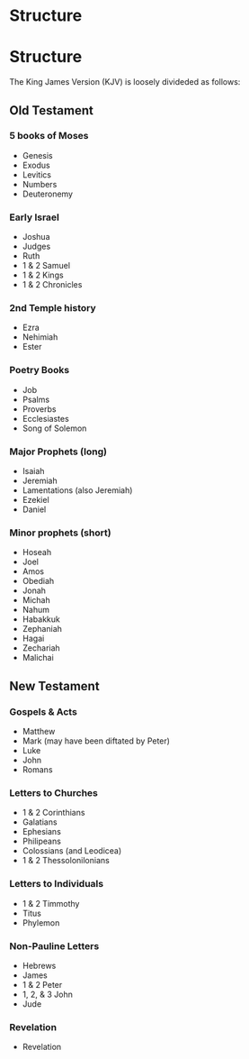 # Structure

# Structure

The King James Version (KJV) is loosely divideded as follows:

## Old Testament

### 5 books of Moses

- Genesis
- Exodus
- Levitics
- Numbers
- Deuteronemy

### Early Israel

- Joshua
- Judges
- Ruth
- 1 & 2 Samuel
- 1 & 2 Kings
- 1 & 2 Chronicles

### 2nd Temple history

- Ezra
- Nehimiah
- Ester

### Poetry Books

- Job
- Psalms
- Proverbs
- Ecclesiastes
- Song of Solemon

### Major Prophets (long)

- Isaiah
- Jeremiah
- Lamentations (also Jeremiah)
- Ezekiel
- Daniel

### Minor prophets (short)

- Hoseah
- Joel
- Amos
- Obediah
- Jonah
- Michah
- Nahum
- Habakkuk
- Zephaniah
- Hagai
- Zechariah
- Malichai

## New Testament
### Gospels & Acts

- Matthew
- Mark (may have been diftated by Peter)
- Luke
- John
- Romans

### Letters to Churches

- 1 & 2 Corinthians
- Galatians
- Ephesians
- Philipeans
- Colossians (and Leodicea)
- 1 & 2 Thessolonilonians

### Letters to Individuals

- 1 & 2 Timmothy
- Titus
- Phylemon

### Non-Pauline Letters

- Hebrews
- James
- 1 & 2 Peter
- 1, 2, & 3 John
- Jude

### Revelation

- Revelation
